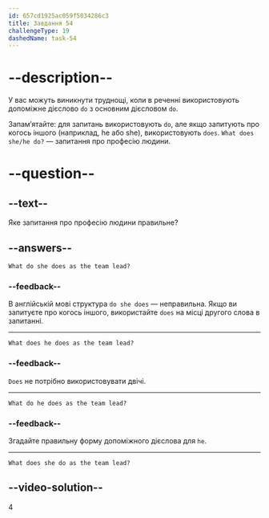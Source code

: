 ```yaml
---
id: 657cd1925ac059f5034286c3
title: Завдання 54
challengeType: 19
dashedName: task-54
---
```


# --description--

У вас можуть виникнути труднощі, коли в реченні використовують допоміжне дієслово `do` з основним дієсловом `do`.

Запам’ятайте: для запитань використовують `do`, але якщо запитують про когось іншого (наприклад, he або she), використовують `does`. `What does she/he do?` — запитання про професію людини.

# --question--

## --text--

Яке запитання про професію людини правильне?

## --answers--

`What do she does as the team lead?`

### --feedback--

В англійській мові структура `do she does` — неправильна. Якщо ви запитуєте про когось іншого, використайте `does` на місці другого слова в запитанні.

---

`What does he does as the team lead?`

### --feedback--

`Does` не потрібно використовувати двічі.

---

`What do he does as the team lead?`

### --feedback--

Згадайте правильну форму допоміжного дієслова для `he`.

---

`What does she do as the team lead?`

## --video-solution--

4
